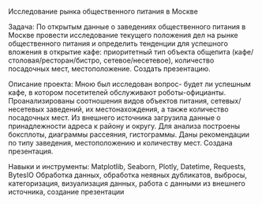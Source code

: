 Исследование рынка общественного питания в Москве

Задача:
По открытым данные о заведениях общественного питания в Москве провести исследование текущего положения дел на рынке общественного питания и определить тенденции для успешного вложения в открытие кафе: приоритетный тип объекта общепита (кафе/столовая/ресторан/бистро, сетевое/несетевое), количество посадочных мест, местоположение. Создать презентацию.

Описание проекта:
Мною был исследован вопрос- будет ли успешным кафе, в котором посетителей обслуживают роботы-официанты. Проанализированы соотношения видов объектов питания, сетевых/несетевых заведений, их местонахождения, а также количество посадочных мест. Из внешнего источника загрузила данные о принадлежности адреса к району и округу. Для анализа построены боксплоты, диаграммы рассеяния, гистограммы.
Даны рекомендации по типу заведения, местоположению и количеству мест. Создана презентация.

Навыки и инструменты:
Matplotlib, Seaborn, Plotly, Datetime, Requests, BytesIO
Обработка данных, обработка неявных дубликатов, выбросы, категоризация, визуализация данных, работа с данными из внешнего источника, создание презентации
